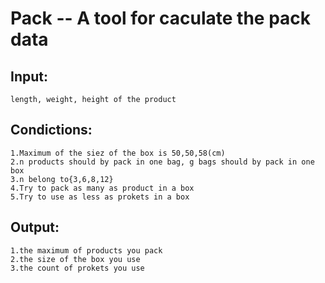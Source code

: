 # Pack -- A tool for caculate the pack data

## Input:
    length, weight, height of the product

## Condictions:
    1.Maximum of the siez of the box is 50,50,58(cm)
    2.n products should by pack in one bag, g bags should by pack in one box
    3.n belong to{3,6,8,12}
    4.Try to pack as many as product in a box
    5.Try to use as less as prokets in a box

## Output:
    1.the maximum of products you pack
    2.the size of the box you use
    3.the count of prokets you use
